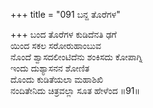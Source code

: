 +++
title = "091 ಬನ್ದ ತೊರೆಗಳ"

+++
ಬಂದ ತೊರೆಗಳ ಕುಡಿದೆನತಿ ಢಗೆ  
ಯಿಂದ ಸಕಲ ಸರೋರುಹಾಂಬುವ  
ನೊಂದೆ ಶ್ವಾಸದಲೀಂಟಿದೆನು ಶಂಕಿಸದು ಕೋಪಾಗ್ನಿ  
ಇಂದು ದುಶ್ಯಾಸನನ ಶೋಣಿತ  
ದೊಂದು ಕುಡಿತೆಯಲಾ ಮಹಾಶಿಖಿ  
ನಂದಿತೇನಿದು ಚಿತ್ರವಲ್ಲಾ ಸೂತ ಹೇಳೆಂದ       ॥91॥